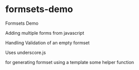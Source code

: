formsets-demo
=============

Formsets Demo

Adding multiple forms from javascript

Handling Validation of an empty formset

Uses underscore.js 

 for generating formset using a template
 some helper function